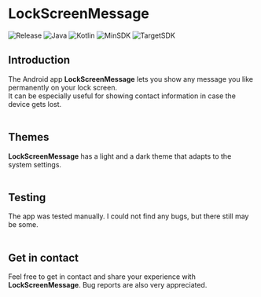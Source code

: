 # LockScreenMessage
![Release](https://img.shields.io/badge/release-1.0.0-9cf)
![Java](https://img.shields.io/badge/Java-11-9cf)
![Kotlin](https://img.shields.io/badge/Kotlin-1.7.10-9cf)
![MinSDK](https://img.shields.io/badge/MinAPI-26-blue)
![TargetSDK](https://img.shields.io/badge/TargetAPI-32-blue)

## Introduction
The Android app **LockScreenMessage** lets you show any message you like permanently on your lock screen.<br>
It can be especially useful for showing contact information in case the device gets lost.
<br><br>

## Themes
**LockScreenMessage** has a light and a dark theme that adapts to the system settings.
<br><br>

## Testing
The app was tested manually. I could not find any bugs, but there still may be some.
<br><br>

## Get in contact
Feel free to get in contact and share your experience with **LockScreenMessage**. Bug reports are also very appreciated.
